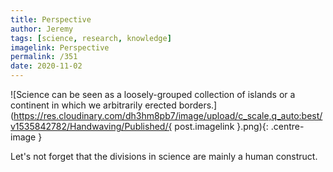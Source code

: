 ```yaml
---
title: Perspective
author: Jeremy
tags: [science, research, knowledge]
imagelink: Perspective
permalink: /351
date: 2020-11-02
---
```


![Science can be seen as a loosely-grouped collection of islands or a continent in which we arbitrarily erected borders.](https://res.cloudinary.com/dh3hm8pb7/image/upload/c_scale,q_auto:best/v1535842782/Handwaving/Published/{ post.imagelink }.png){: .centre-image }

Let's not forget that the divisions in science are mainly a human construct.

